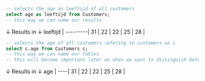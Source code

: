 ```sql
-- selects the age as leeftijd of all customers 
select age as leeftijd from Customers;
-- this way we can name our results
```
↓ Results in ↓
leeftijd |
---------|
31       |
22       |
22       |
25       |
28       |

```sql
-- selects the age of all customers refering to customers as c
select c.age from Customers c;
-- this way we can name our tables
-- this will become important later on when we want to distinguish between tables!
```
↓ Results in ↓
age |
----|
31  |
22  |
22  |
25  |
28  |